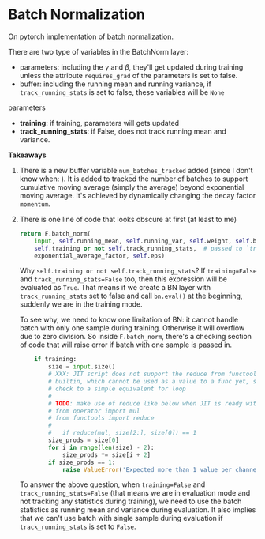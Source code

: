 # Batch Normalization

On pytorch implementation of [batch normalization](https://pytorch.org/docs/stable/_modules/torch/nn/modules/batchnorm.html).

There are two type of variables in the BatchNorm layer:
- parameters: including the $\gamma$ and $\beta$, they'll get updated during training unless the
attribute `requires_grad` of the parameters is set to false.
- buffer: including the running mean and running variance, if `track_running_stats` is set to false, these variables will be `None`

parameters
- **training**: if training, parameters will gets updated
- **track_running_stats**: if False, does not track running mean and variance.



**Takeaways**

1. There is a new buffer variable `num_batches_tracked` added (since I don't know when: ). It is added to tracked the number of batches to support cumulative moving average (simply the average) beyond exponential moving average. It's achieved by dynamically changing the decay factor `momentum`.

2. There is one line of code that looks obscure at first (at least to me)

   ```python
   return F.batch_norm(
       input, self.running_mean, self.running_var, self.weight, self.bias,
       self.training or not self.track_running_stats,  # passed to `training` parameter
       exponential_average_factor, self.eps)
   ```

   Why `self.training or not self.track_running_stats`? If `training=False` and `track_running_stats=False` too, then this expression will be evaluated as `True`. That means if we create a BN layer with `track_running_stats` set to false and call `bn.eval()` at the beginning, suddenly we are in the training mode.

   To see why, we need to know one limitation of BN: it cannot handle batch with only one sample during training. Otherwise it will overflow due to zero division. So inside `F.batch_norm`, there's a checking section of code that will raise error if batch with one sample is passed in.

   ```python
       if training:
           size = input.size()
           # XXX: JIT script does not support the reduce from functools, and mul op is a
           # builtin, which cannot be used as a value to a func yet, so rewrite this size
           # check to a simple equivalent for loop
           #
           # TODO: make use of reduce like below when JIT is ready with the missing features:
           # from operator import mul
           # from functools import reduce
           #
           #   if reduce(mul, size[2:], size[0]) == 1
           size_prods = size[0]
           for i in range(len(size) - 2):
               size_prods *= size[i + 2]
           if size_prods == 1:
               raise ValueError('Expected more than 1 value per channel when training, got input size {}'.format(size))
   ```

   To answer the above question, when `training=False` and `track_running_stats=False` (that means we are in evaluation mode and not tracking any statistics during training), we need to use the batch statistics as running mean and variance during evaluation. It also implies that we can't use batch with single sample during evaluation if `track_running_stats` is set to `False`.